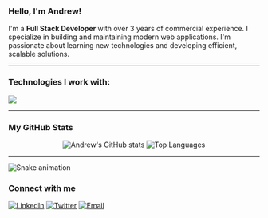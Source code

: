 ### Hello, I'm Andrew!

I'm a **Full Stack Developer** with over 3 years of commercial experience. I specialize in building and maintaining modern web applications. I'm passionate about learning new technologies and developing efficient, scalable solutions.

---

### Technologies I work with:

<p align="left">
  <img src="https://skillicons.dev/icons?i=js,react,redux,html,css,nodejs,express,python,django,mongodb,postgres,git,docker,jira,webpack" />
</p>

---

### My GitHub Stats

<p align="center">
  <img src="https://github-readme-stats.vercel.app/api?username=Andrewchik&show_icons=true&theme=dracula&count_private=true&hide_rank=true" alt="Andrew's GitHub stats" />
  <img src="https://github-readme-stats.vercel.app/api/top-langs/?username=Andrewchik&layout=compact&theme=dracula" alt="Top Languages" />
</p>

---

![Snake animation](https://github.com/thepiyushmalhotra/thepiyushmalhotra/blob/output/github-contribution-grid-snake.svg)

### Connect with me

[![LinkedIn](https://img.shields.io/badge/LinkedIn-blue?style=for-the-badge&logo=linkedin&logoColor=white)](https://www.linkedin.com/in/YOUR_LINKEDIN)
[![Twitter](https://img.shields.io/badge/Twitter-1DA1F2?style=for-the-badge&logo=twitter&logoColor=white)](https://twitter.com/YOUR_TWITTER)
[![Email](https://img.shields.io/badge/Email-D14836?style=for-the-badge&logo=gmail&logoColor=white)](mailto:YOUR_EMAIL)
